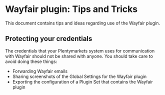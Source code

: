 # Wayfair plugin: Tips and Tricks

This document contains tips and ideas regarding use of the Wayfair plugin.

## Protecting your credentials
The credentials that your Plentymarkets system uses for communication with Wayfair should not be shared with anyone. You should take care to avoid doing these things:

* Forwarding Wayfair emails
* Sharing screenshots of the Global Settings for the Wayfair plugin
* Exporting the configuration of a Plugin Set that contains the Wayfair plugin
